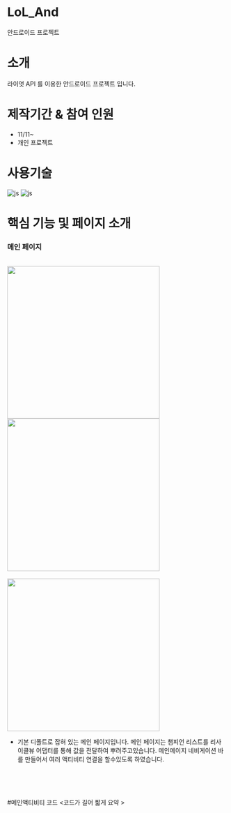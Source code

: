 # LoL_And
안드로이드 프로젝트 

# 소개
라이엇 API 를 이용한 안드로이드 프로젝트 입니다.


# 제작기간 & 참여 인원
<UL>
  <LI>11/11~ </LI>
  <LI>개인 프로젝트</LI>
</UL>




# 사용기술
![js](https://img.shields.io/badge/kotlin-7F52FF?style=for-the-badge&logo=JavaScript&logoColor=white)
![js](https://img.shields.io/badge/androidstudio-3DDC84?style=for-the-badge&logo=JavaScript&logoColor=white)

# 핵심 기능 및 페이지 소개

<H3>메인 페이지</H3>
<BR>
<img src="https://github.com/JeongYoun-24/LoL_And/assets/126854252/2e6f64b1-ff1b-4e05-8d6c-328ae4422ed4" height="350">
<img src="https://github.com/JeongYoun-24/LoL_And/assets/126854252/2e6ffc15-27cc-4616-b19e-aaeab5f210be" height="350">
<BR>

<BR>
<img src="https://github.com/JeongYoun-24/LoL_And/assets/126854252/6fe145f1-b069-4f1d-903f-0d8b0d079a31" height="350" >
<BR>
<UL>
 <LI>기본 디폴트로 잡혀 있는 메인 페이지입니다. 
     메인 페이지는 챔피언 리스트를 리사이클뷰 어댑터를 통해 값을 전달하여 뿌려주고있습니다. 
     메인메이지 네비게이션 바를 만들어서 여러 액티비티 연결을 할수있도록 하였습니다.
 </LI>
</UL>
<BR>


<BR>

<BR>


#메인액티비티 코드 
<코드가 길어 짧게 요약 >
<BR>
  
<BR>
